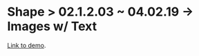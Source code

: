 # Shape > 02.1.2.03 ~ 04.02.19 -> Images w/ Text

[Link to demo](https://larryzodiac.github.io/Creative-Coding/02_shape/02.1_grid/text/02.1.Text.01/index.html/).

